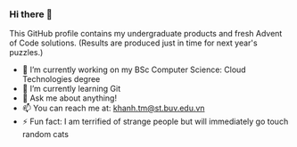 ### Hi there 👋

This GitHub profile contains my undergraduate products and fresh Advent of Code solutions. (Results are produced just in time for next year's puzzles.)
- 🔭 I’m currently working on my BSc Computer Science: Cloud Technologies degree
- 🌱 I’m currently learning Git
- 💬 Ask me about anything!
- 📫 You can reach me at: khanh.tm@st.buv.edu.vn
- ⚡ Fun fact: I am terrified of strange people but will immediately go touch random cats

<!--
**ultinvincible/ultinvincible** is a ✨ _special_ ✨ repository because its `README.md` (this file) appears on your GitHub profile.

Here are some ideas to get you started:

- 👯 I’m looking to collaborate on ...
- 🤔 I’m looking for help with ...
-->
